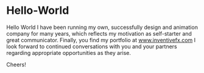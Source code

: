 # Hello-World
Hello World
I have been running my own, successfully design and animation company for many years, which reflects my motivation as self-starter and great communicator. Finally, you find my portfolio at www.inventivefx.com  I look forward to continued conversations with you and your partners regarding appropriate opportunities as they arise.

Cheers!
